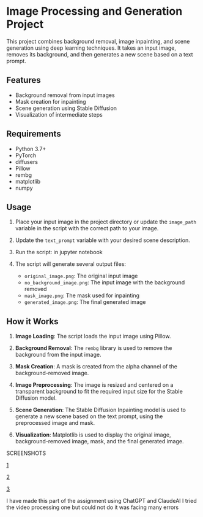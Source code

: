 # Image Processing and Generation Project

This project combines background removal, image inpainting, and scene generation using deep learning techniques. It takes an input image, removes its background, and then generates a new scene based on a text prompt.

## Features

- Background removal from input images
- Mask creation for inpainting
- Scene generation using Stable Diffusion
- Visualization of intermediate steps

## Requirements

- Python 3.7+
- PyTorch
- diffusers
- Pillow
- rembg
- matplotlib
- numpy


## Usage

1. Place your input image in the project directory or update the `image_path` variable in the script with the correct path to your image.

2. Update the `text_prompt` variable with your desired scene description.

3. Run the script: in jupyter notebook


4. The script will generate several output files:
   - `original_image.png`: The original input image
   - `no_background_image.png`: The input image with the background removed
   - `mask_image.png`: The mask used for inpainting
   - `generated_image.png`: The final generated image

## How it Works

1. **Image Loading**: The script loads the input image using Pillow.

2. **Background Removal**: The `rembg` library is used to remove the background from the input image.

3. **Mask Creation**: A mask is created from the alpha channel of the background-removed image.

4. **Image Preprocessing**: The image is resized and centered on a transparent background to fit the required input size for the Stable Diffusion model.

5. **Scene Generation**: The Stable Diffusion Inpainting model is used to generate a new scene based on the text prompt, using the preprocessed image and mask.

6. **Visualization**: Matplotlib is used to display the original image, background-removed image, mask, and the final generated image.
   
SCREENSHOTS

[1](https://github.com/user-attachments/assets/80943ca2-8e68-4eaf-bfa5-d51dd38bcb45)

[2](https://github.com/user-attachments/assets/2451921a-7737-4903-8081-b92f8c874f91)

[3](https://github.com/user-attachments/assets/051b5df6-7210-436c-b1e2-36c526b9834f)



I have made this part of the assignment using ChatGPT and ClaudeAI 
I tried the video processing one but could not do it was facing many errors
